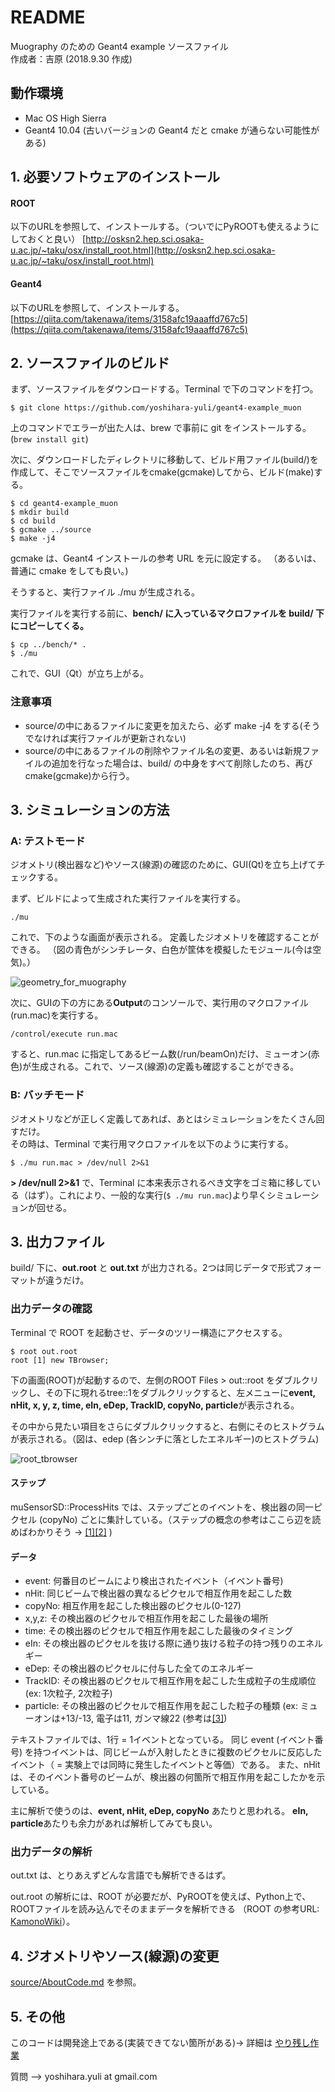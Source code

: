 # README
Muography のための Geant4 example ソースファイル  
作成者：吉原
(2018.9.30 作成)

## 動作環境

- Mac OS High Sierra
- Geant4 10.04 (古いバージョンの Geant4 だと cmake が通らない可能性がある)
 
## 1. 必要ソフトウェアのインストール

#### ROOT 
以下のURLを参照して、インストールする。（ついでにPyROOTも使えるようにしておくと良い）
[http://osksn2.hep.sci.osaka-u.ac.jp/~taku/osx/install_root.html](http://osksn2.hep.sci.osaka-u.ac.jp/~taku/osx/install_root.html)

#### Geant4
以下のURLを参照して、インストールする。  
[https://qiita.com/takenawa/items/3158afc19aaaffd767c5](https://qiita.com/takenawa/items/3158afc19aaaffd767c5)
 
## 2. ソースファイルのビルド
まず、ソースファイルをダウンロードする。Terminal で下のコマンドを打つ。

```
$ git clone https://github.com/yoshihara-yuli/geant4-example_muon
```
上のコマンドでエラーが出た人は、brew で事前に git をインストールする。(```brew install git```)

次に、ダウンロードしたディレクトリに移動して、ビルド用ファイル(build/)を作成して、そこでソースファイルをcmake(gcmake)してから、ビルド(make)する。

```
$ cd geant4-example_muon
$ mkdir build
$ cd build
$ gcmake ../source
$ make -j4
```

gcmake は、Geant4 インストールの参考 URL を元に設定する。
（あるいは、普通に cmake をしても良い。)

そうすると、実行ファイル ./mu が生成される。

実行ファイルを実行する前に、**bench/ に入っているマクロファイルを build/ 下にコピーしてくる。**

```
$ cp ../bench/* .
$ ./mu
```

これで、GUI（Qt）が立ち上がる。


### 注意事項

- source/の中にあるファイルに変更を加えたら、必ず make -j4 をする(そうでなければ実行ファイルが更新されない)
- source/の中にあるファイルの削除やファイル名の変更、あるいは新規ファイルの追加を行なった場合は、build/ の中身をすべて削除したのち、再び cmake(gcmake)から行う。

## 3. シミュレーションの方法

### A: テストモード

ジオメトリ(検出器など)やソース(線源)の確認のために、GUI(Qt)を立ち上げてチェックする。

まず、ビルドによって生成された実行ファイルを実行する。

```
./mu
```
これで、下のような画面が表示される。 定義したジオメトリを確認することができる。
（図の青色がシンチレータ、白色が筐体を模擬したモジュール(今は空気)。）

![geometry_for_muography](geometry.png)


次に、GUIの下の方にある**Output**のコンソールで、実行用のマクロファイル(run.mac)を実行する。

```Outout
/control/execute run.mac
```
すると、run.mac に指定してあるビーム数(/run/beamOn)だけ、ミューオン(赤色)が生成される。これで、ソース(線源)の定義も確認することができる。

### B: バッチモード

ジオメトリなどが正しく定義してあれば、あとはシミュレーションをたくさん回すだけ。  
その時は、Terminal で実行用マクロファイルを以下のように実行する。

```
$ ./mu run.mac > /dev/null 2>&1
```
**\> /dev/null 2>&1** で、Terminal に本来表示されるべき文字をゴミ箱に移している（はず）。これにより、一般的な実行(```$ ./mu run.mac```)より早くシミュレーションが回せる。


## 3. 出力ファイル

build/ 下に、**out.root** と **out.txt** が出力される。2つは同じデータで形式フォーマットが違うだけ。

### 出力データの確認

Terminal で ROOT を起動させ、データのツリー構造にアクセスする。

```
$ root out.root
root [1] new TBrowser;
```

下の画面(ROOT)が起動するので、左側のROOT Files > out::root をダブルクリックし、その下に現れるtree::1をダブルクリックすると、左メニューに**event, nHit, x, y, z, time, eIn, eDep, TrackID, copyNo, particle**が表示される。

その中から見たい項目をさらにダブルクリックすると、右側にそのヒストグラムが表示される。（図は、edep (各シンチに落としたエネルギー)のヒストグラム)

![root_tbrowser](root.png)


#### ステップ
muSensorSD::ProcessHits では、ステップごとのイベントを、検出器の同一ピクセル (copyNo) ごとに集計している。（ステップの概念の参考はここら辺を読めばわかりそう → [[1]](http://www-geant4.kek.jp/lecture/2017.11/materials/L09_Scoring.pdf)[[2]](http://www-jlc.kek.jp/~hoshina/geant4/Geant4Lecture2003/5-2a.html) )

#### データ
 - event: 何番目のビームにより検出されたイベント（イベント番号)
 - nHit: 同じビームで検出器の異なるピクセルで相互作用を起こした数
 - copyNo: 相互作用を起こした検出器のピクセル(0-127)
 - x,y,z: その検出器のピクセルで相互作用を起こした最後の場所
 - time: その検出器のピクセルで相互作用を起こした最後のタイミング 
 - eIn: その検出器のピクセルを抜ける際に通り抜ける粒子の持つ残りのエネルギー
 - eDep: その検出器のピクセルに付与した全てのエネルギー
 - TrackID: その検出器のピクセルで相互作用を起こした生成粒子の生成順位(ex: 1次粒子, 2次粒子)
 - particle: その検出器のピクセルで相互作用を起こした粒子の種類 (ex: ミューオンは+13/-13, 電子は11, ガンマ線22 (参考は[[3]](https://agenda.infn.it/getFile.py/access?sessionId=26&resId=0&materialId=0&confId=12061))

テキストファイルでは、1行 = 1イベントとなっている。
同じ event (イベント番号) を持つイベントは、同じビームが入射したときに複数のピクセルに反応したイベント（ = 実験上では同時に発生したイベントと等価）である。
また、nHit は、そのイベント番号のビームが、検出器の何箇所で相互作用を起こしたかを示している。

主に解析で使うのは、**event, nHit, eDep, copyNo** あたりと思われる。
**eIn, particle**あたりも余力があれば解析してみても良い。

### 出力データの解析

out.txt は、とりあえずどんな言語でも解析できるはず。

out.root の解析には、ROOT が必要だが、PyROOTを使えば、Python上で、ROOTファイルを読み込んでそのままデータを解析できる
（ROOT の参考URL: [KamonoWiki](https://www-he.scphys.kyoto-u.ac.jp/member/shotakaha/dokuwiki/doku.php?id=toolbox:root:ttree:start)）。

## 4. ジオメトリやソース(線源)の変更

[source/AboutCode.md](https://github.com/yoshihara-yuli/geant4-example_muon/blob/master/source/AboutCode.md) を参照。

## 5. その他

このコードは開発途上である(実装できてない箇所がある)-> 詳細は [やり残し作業](https://github.com/yoshihara-yuli/geant4-example_muon/blob/master/geant4_todo.md)

質問 --> yoshihara.yuli at gmail.com